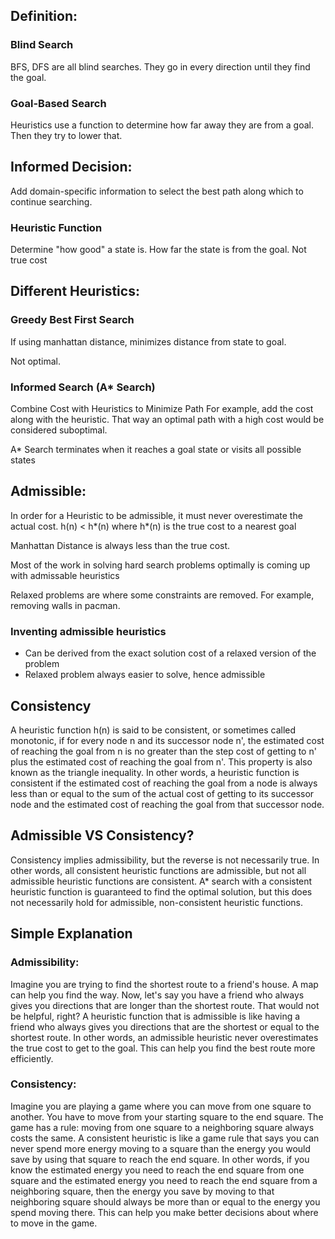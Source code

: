 ## Definition:

### Blind Search
BFS, DFS are all blind searches. They go in every direction until they find the goal.

### Goal-Based Search
Heuristics use a function to determine how far away they are from a goal. Then they try to lower that.

## Informed Decision:

Add domain-specific information to select the best path along which to continue searching.

### Heuristic Function
Determine "how good" a state is. How far the state is from the goal. Not true cost

## Different Heuristics:

### Greedy Best First Search

If using manhattan distance, minimizes distance from state to goal.

Not optimal.

### Informed Search (A* Search)

Combine Cost with Heuristics to Minimize Path
For example, add the cost along with the heuristic. That way an optimal path with a high cost would be considered suboptimal.

A* Search terminates when it reaches a goal state or visits all possible states

## Admissible:

In order for a Heuristic to be admissible, it must never overestimate the actual cost.
h(n) < h*(n) where h*(n) is the true cost to a nearest goal

Manhattan Distance is always less than the true cost.

Most of the work in solving hard search problems optimally is coming up with admissable heuristics

Relaxed problems are where some constraints are removed. For example, removing walls in pacman.

### Inventing admissible heuristics

- Can be derived from the exact solution cost of a relaxed version of the problem
- Relaxed problem always easier to solve, hence admissible

## Consistency

A heuristic function h(n) is said to be consistent, or sometimes called monotonic, if for every node n and its successor node n', the estimated cost of reaching the goal from n is no greater than the step cost of getting to n' plus the estimated cost of reaching the goal from n'. This property is also known as the triangle inequality. In other words, a heuristic function is consistent if the estimated cost of reaching the goal from a node is always less than or equal to the sum of the actual cost of getting to its successor node and the estimated cost of reaching the goal from that successor node.

## Admissible VS Consistency?
Consistency implies admissibility, but the reverse is not necessarily true. In other words, all consistent heuristic functions are admissible, but not all admissible heuristic functions are consistent. A* search with a consistent heuristic function is guaranteed to find the optimal solution, but this does not necessarily hold for admissible, non-consistent heuristic functions.

## Simple Explanation

### Admissibility:
Imagine you are trying to find the shortest route to a friend's house. A map can help you find the way. Now, let's say you have a friend who always gives you directions that are longer than the shortest route. That would not be helpful, right? A heuristic function that is admissible is like having a friend who always gives you directions that are the shortest or equal to the shortest route. In other words, an admissible heuristic never overestimates the true cost to get to the goal. This can help you find the best route more efficiently.

### Consistency:
Imagine you are playing a game where you can move from one square to another. You have to move from your starting square to the end square. The game has a rule: moving from one square to a neighboring square always costs the same. A consistent heuristic is like a game rule that says you can never spend more energy moving to a square than the energy you would save by using that square to reach the end square. In other words, if you know the estimated energy you need to reach the end square from one square and the estimated energy you need to reach the end square from a neighboring square, then the energy you save by moving to that neighboring square should always be more than or equal to the energy you spend moving there. This can help you make better decisions about where to move in the game.

